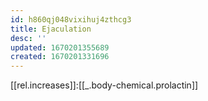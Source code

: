 ```yaml
---
id: h860qj048vixihuj4zthcg3
title: Ejaculation
desc: ''
updated: 1670201355689
created: 1670201331696
---
```


[[rel.increases]]:[[_.body-chemical.prolactin]]